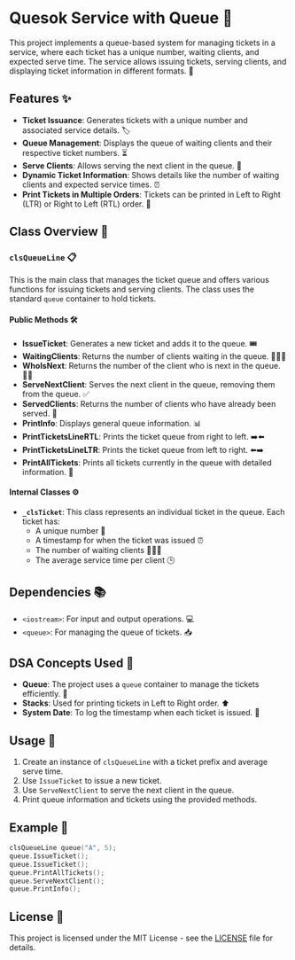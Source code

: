 
# Quesok Service with Queue 🚀

This project implements a queue-based system for managing tickets in a service, where each ticket has a unique number, waiting clients, and expected serve time. The service allows issuing tickets, serving clients, and displaying ticket information in different formats. 🎫

## Features ✨

- **Ticket Issuance**: Generates tickets with a unique number and associated service details. 🏷️
- **Queue Management**: Displays the queue of waiting clients and their respective ticket numbers. ⏳
- **Serve Clients**: Allows serving the next client in the queue. 👥
- **Dynamic Ticket Information**: Shows details like the number of waiting clients and expected service times. ⏰
- **Print Tickets in Multiple Orders**: Tickets can be printed in Left to Right (LTR) or Right to Left (RTL) order. 🔄
  
## Class Overview 🏫

### `clsQueueLine` 📋

This is the main class that manages the ticket queue and offers various functions for issuing tickets and serving clients. The class uses the standard `queue` container to hold tickets.

#### Public Methods 🛠️

- **IssueTicket**: Generates a new ticket and adds it to the queue. 🎟️
- **WaitingClients**: Returns the number of clients waiting in the queue. 🧑‍🤝‍🧑
- **WhoIsNext**: Returns the number of the client who is next in the queue. 🏃‍♀️
- **ServeNextClient**: Serves the next client in the queue, removing them from the queue. ✅
- **ServedClients**: Returns the number of clients who have already been served. 🏅
- **PrintInfo**: Displays general queue information. 📊
- **PrintTicketsLineRTL**: Prints the ticket queue from right to left. ➡️⬅️
- **PrintTicketsLineLTR**: Prints the ticket queue from left to right. ⬅️➡️
- **PrintAllTickets**: Prints all tickets currently in the queue with detailed information. 📜

#### Internal Classes ⚙️

- **`_clsTicket`**: This class represents an individual ticket in the queue. Each ticket has:
  - A unique number 🔢
  - A timestamp for when the ticket was issued ⏰
  - The number of waiting clients 🧑‍🤝‍🧑
  - The average service time per client 🕒

## Dependencies 📚

- `<iostream>`: For input and output operations. 💻
- `<queue>`: For managing the queue of tickets. 📥

## DSA Concepts Used 🧠

- **Queue**: The project uses a `queue` container to manage the tickets efficiently. 🚦
- **Stacks**: Used for printing tickets in Left to Right order. ⬆️
- **System Date**: To log the timestamp when each ticket is issued. 📅

## Usage 📌

1. Create an instance of `clsQueueLine` with a ticket prefix and average serve time.
2. Use `IssueTicket` to issue a new ticket.
3. Use `ServeNextClient` to serve the next client in the queue.
4. Print queue information and tickets using the provided methods.

## Example 📝

```cpp
clsQueueLine queue("A", 5);
queue.IssueTicket();
queue.IssueTicket();
queue.PrintAllTickets();
queue.ServeNextClient();
queue.PrintInfo();
```

## License 📄

This project is licensed under the MIT License - see the [LICENSE](LICENSE) file for details.

